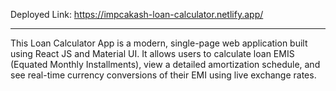 Deployed Link:
https://impcakash-loan-calculator.netlify.app/

---

This Loan Calculator App is a modern, single-page web application built using React JS and Material UI. It allows users to calculate loan EMIS (Equated Monthly Installments), view a detailed amortization schedule, and see real-time currency conversions of their EMI using live exchange rates.
